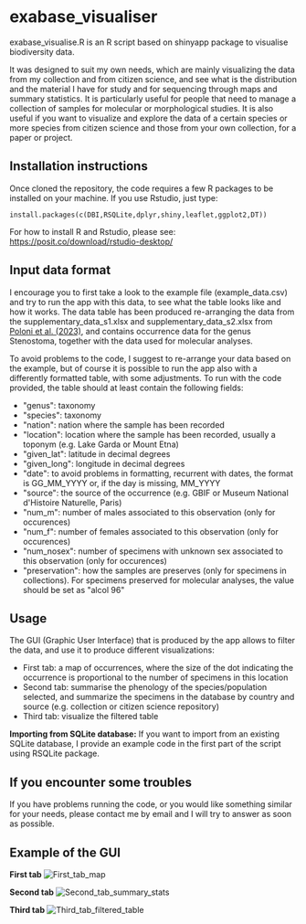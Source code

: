 # exabase_visualiser  
exabase_visualise.R is an R script based on shinyapp package to visualise biodiversity data.  

It was designed to suit my own needs, which are mainly visualizing the data from my collection and from citizen science, and see what is the distribution and the material I have for study and for sequencing through maps and summary statistics. It is particularly useful for people that need to manage a collection of samples for molecular or morphological studies. It is also useful if you want to visualize and explore the data of a certain species or more species from citizen science and those from your own collection, for a paper or project.

## Installation instructions  
Once cloned the repository, the code requires a few R packages to be installed on your machine. If you use Rstudio, just type:  
```
install.packages(c(DBI,RSQLite,dplyr,shiny,leaflet,ggplot2,DT))
```

For how to install R and Rstudio, please see: https://posit.co/download/rstudio-desktop/  

## Input data format  
  
I encourage you to first take a look to the example file (example_data.csv) and try to run the app with this data, to see what the table looks like and how it works. The data table has been produced re-arranging the data from the supplementary_data_s1.xlsx and supplementary_data_s2.xlsx from [Poloni et al. (2023)](https://academic.oup.com/zoolinnean/article/200/3/705/7246614), and contains occurrence data for the genus Stenostoma, together with the data used for molecular analyses.

To avoid problems to the code, I suggest to re-arrange your data based on the example, but of course it is possible to run the app also with a differently formatted table, with some adjustments. To run with the code provided, the table should at least contain the following fields:
- "genus": taxonomy
- "species": taxonomy
- "nation": nation where the sample has been recorded
- "location": location where the sample has been recorded, usually a toponym (e.g. Lake Garda or Mount Etna) 
- "given_lat": latitude in decimal degrees
- "given_long": longitude in decimal degrees
- "date": to avoid problems in formatting, recurrent with dates, the format is GG_MM_YYYY or, if the day is missing, MM_YYYY
- "source": the source of the occurrence (e.g. GBIF or Museum National d'Histoire Naturelle, Paris)
- "num_m": number of males associated to this observation (only for occurences)
- "num_f": number of females associated to this observation (only for occurences)
- "num_nosex": number of specimens with unknown sex associated to this observation (only for occurences)
- "preservation": how the samples are preserves (only for specimens in collections). For specimens preserved for molecular analyses, the value should be set as "alcol 96"


## Usage  

The GUI (Graphic User Interface) that is produced by the app allows to filter the data, and use it to produce different visualizations:  
- First tab: a map of occurrences, where the size of the dot indicating the occurrence is proportional to the number of specimens in this location  
- Second tab: summarise the phenology of the species/population selected, and summarize the specimens in the database by country and source (e.g. collection or citizen science repository)  
- Third tab: visualize the filtered table  
  
**Importing from SQLite database:** If you want to import from an existing SQLite database, I provide an example code in the first part of the script using RSQLite package. 


## If you encounter some troubles

If you have problems running the code, or you would like something similar for your needs, please contact me by email and I will try to answer as soon as possible.  


## Example of the GUI  

**First tab**
![First_tab_map](https://github.com/user-attachments/assets/24ca691b-fb93-469e-85f2-f3c67d88f48e)

**Second tab**
![Second_tab_summary_stats](https://github.com/user-attachments/assets/063e72f6-895a-4e1f-84e3-f9068e75c186)

**Third tab**
![Third_tab_filtered_table](https://github.com/user-attachments/assets/4c07572a-aae7-4a56-b11f-db2402646919)
